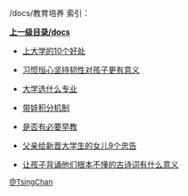 /docs/教育培养 索引：


**[上一级目录/docs](/docs/index.md)**

- [上大学的10个好处](/docs/教育培养/上大学的10个好处.md)

- [习惯恒心坚持韧性对孩子更有意义](/docs/教育培养/习惯恒心坚持韧性对孩子更有意义.md)

- [大学选什么专业](/docs/教育培养/大学选什么专业.md)

- [带娃积分机制](/docs/教育培养/带娃积分机制.md)

- [是否有必要早教](/docs/教育培养/是否有必要早教.md)

- [父亲给新晋大学生的女儿9个忠告](/docs/教育培养/父亲给新晋大学生的女儿9个忠告.md)

- [让孩子背诵他们根本不懂的古诗词有什么意义](/docs/教育培养/让孩子背诵他们根本不懂的古诗词有什么意义.md)


<font size=2 color='grey'> [@TsingChan](http://www.9ong.com/) </font>